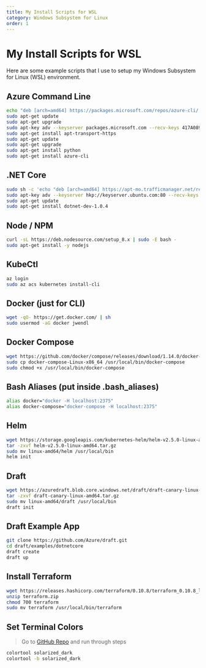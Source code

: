 ```yaml
---
title: My Install Scripts for WSL
category: Windows Subsystem for Linux
order: 1
---
```

# My Install Scripts for WSL

Here are some example scripts that I use to setup my Windows Subsystem for Linux (WSL) environment.

## Azure Command Line

``` bash
echo "deb [arch=amd64] https://packages.microsoft.com/repos/azure-cli/ wheezy main" | sudo tee /etc/apt/sources.list.d/azure-cli.list
sudo apt-get update
sudo apt-get upgrade
sudo apt-key adv --keyserver packages.microsoft.com --recv-keys 417A0893
sudo apt-get install apt-transport-https
sudo apt-get update
sudo apt-get upgrade
sudo apt-get install python
sudo apt-get install azure-cli
```

## .NET Core

``` bash
sudo sh -c 'echo "deb [arch=amd64] https://apt-mo.trafficmanager.net/repos/dotnet-release/ xenial main" > /etc/apt/sources.list.d/dotnetdev.list'
sudo apt-key adv --keyserver hkp://keyserver.ubuntu.com:80 --recv-keys 417A0893
sudo apt-get update
sudo apt-get install dotnet-dev-1.0.4
```

## Node / NPM

``` bash
curl -sL https://deb.nodesource.com/setup_8.x | sudo -E bash -
sudo apt-get install -y nodejs
```

## KubeCtl

``` bash
az login
sudo az acs kubernetes install-cli
```

## Docker (just for CLI)

``` bash
wget -qO- https://get.docker.com/ | sh
sudo usermod -aG docker jwendl
```

## Docker Compose

``` bash
wget https://github.com/docker/compose/releases/download/1.14.0/docker-compose-`uname -s`-`uname -m`
sudo cp docker-compose-Linux-x86_64 /usr/local/bin/docker-compose
sudo chmod +x /usr/local/bin/docker-compose
```

## Bash Aliases (put inside .bash_aliases)

``` bash
alias docker="docker -H localhost:2375"
alias docker-compose="docker-compose -H localhost:2375"
```

## Helm

``` bash
wget https://storage.googleapis.com/kubernetes-helm/helm-v2.5.0-linux-amd64.tar.gz
tar -zxvf helm-v2.5.0-linux-amd64.tar.gz
sudo mv linux-amd64/helm /usr/local/bin
helm init
```

## Draft

``` bash
wget https://azuredraft.blob.core.windows.net/draft/draft-canary-linux-amd64.tar.gz
tar -zxvf draft-canary-linux-amd64.tar.gz
sudo mv linux-amd64/draft /usr/local/bin
draft init
```

## Draft Example App

``` bash
git clone https://github.com/Azure/draft.git
cd draft/examples/dotnetcore
draft create
draft up
```

## Install Terraform

``` bash
wget https://releases.hashicorp.com/terraform/0.10.8/terraform_0.10.8_linux_amd64.zip?_ga=2.122096331.1762544404.1509907251-1265081840.1498085730 -O terraform.zip
unzip terraform.zip
chmod 700 terraform
sudo mv terraform /usr/local/bin/terraform
```

## Set Terminal Colors

> Go to [GitHub Repo](https://github.com/Microsoft/Console/tree/master/tools/ColorTool) and run through steps

``` cmd
colortool solarized_dark
colortool -b solarized_dark
```
